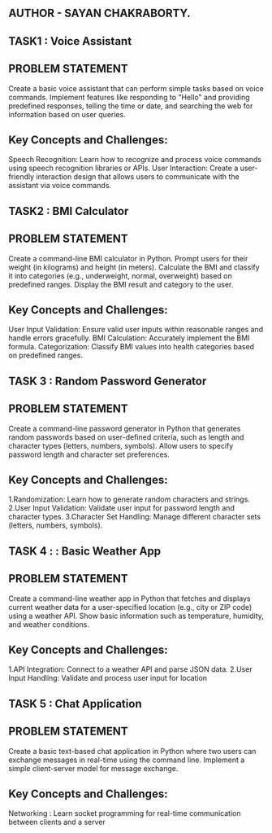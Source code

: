 ## AUTHOR - SAYAN CHAKRABORTY.
## TASK1 : Voice Assistant
## PROBLEM STATEMENT
Create a basic voice assistant that can perform simple tasks based on voice commands. Implement features like responding to "Hello" and providing predefined responses, telling the time or date, and searching the web for information based on user queries.

## Key Concepts and Challenges:
Speech Recognition: Learn how to recognize and process voice commands using speech recognition libraries or APIs. User Interaction: Create a user-friendly interaction design that allows users to communicate with the assistant via voice commands.

## TASK2 : BMI Calculator
## PROBLEM STATEMENT
Create a command-line BMI calculator in Python. Prompt users for their weight (in kilograms) and height (in meters). Calculate the BMI and classify it into categories (e.g., underweight, normal, overweight) based on predefined ranges. Display the BMI result and category to the user.

## Key Concepts and Challenges:
User Input Validation: Ensure valid user inputs within reasonable ranges and handle errors gracefully. BMI Calculation: Accurately implement the BMI formula. Categorization: Classify BMI values into health categories based on predefined ranges.

## TASK 3 : Random Password Generator
## PROBLEM STATEMENT
Create a command-line password generator in Python that generates random passwords based on user-defined criteria, such as length and character types (letters, numbers, symbols). Allow users to specify password length and character set preferences.

## Key Concepts and Challenges:
1.Randomization: Learn how to generate random characters and strings. 2.User Input Validation: Validate user input for password length and character types. 3.Character Set Handling: Manage different character sets (letters, numbers, symbols).

## TASK 4 : : Basic Weather App
## PROBLEM STATEMENT
Create a command-line weather app in Python that fetches and displays current weather data for a user-specified location (e.g., city or ZIP code) using a weather API. Show basic information such as temperature, humidity, and weather conditions.

## Key Concepts and Challenges:
1.API Integration: Connect to a weather API and parse JSON data. 2.User Input Handling: Validate and process user input for location

## TASK 5 : Chat Application
## PROBLEM STATEMENT
Create a basic text-based chat application in Python where two users can exchange messages in real-time using the command line. Implement a simple client-server model for message exchange.

## Key Concepts and Challenges:
Networking : Learn socket programming for real-time communication between clients and a server
